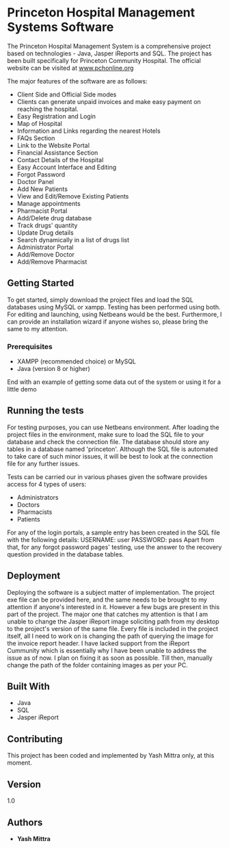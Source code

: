 # Princeton Hospital Management Systems Software

The Princeton Hospital Management System is a comprehensive project based on technologies - Java, Jasper iReports and SQL.
The project has been built specifically for Princeton Community Hospital. The official website can be visited at www.pchonline.org

The major features of the software are as follows: 
  - Client Side and Official Side modes
  - Clients can generate unpaid invoices and make easy payment on reaching the hospital.
  - Easy Registration and Login
  - Map of Hospital
  - Information and Links regarding the nearest Hotels
  - FAQs Section
  - Link to the Website Portal
  - Financial Assistance Section
  - Contact Details of the Hospital
  - Easy Account Interface and Editing
  - Forgot Password
  - Doctor Panel
  - Add New Patients
  - View and Edit/Remove Existing Patients
  - Manage appointments
  - Pharmacist Portal
  - Add/Delete drug database
  - Track drugs' quantity
  - Update Drug details
  - Search dynamically in a list of drugs list
  - Administrator Portal
  - Add/Remove Doctor
  - Add/Remove Pharmacist

## Getting Started

To get started, simply download the project files and load the SQL databases using MySQL or xampp. Testing has been performed using both.
For editing and launching, using Netbeans would be the best. Furthermore, I can provide an installation wizard if anyone wishes so, please bring the same to my attention.


### Prerequisites

- XAMPP (recommended choice) or MySQL
- Java (version 8 or higher)

End with an example of getting some data out of the system or using it for a little demo

## Running the tests

For testing purposes, you can use Netbeans environment.
After loading the project files in the environment, make sure to load the SQL file to your database and check the connection file.
The database should store any tables in a database named 'princeton'. Although the SQL file is automated to take care of such minor issues, it will be best to look at the connection file for any further issues.

Tests can be carried our in various phases given the software provides access for 4 types of users:
- Administrators
- Doctors
- Pharmacists
- Patients

For any of the login portals, a sample entry has been created in the SQL file with the following details:
USERNAME: user
PASSWORD: pass
Apart from that, for any forgot password pages' testing, use the answer to the recovery question provided in the database tables.


## Deployment

Deploying the software is a subject matter of implementation. The project exe file can be provided here, and the same needs to be brought to my attention if anyone's interested in it.
However a few bugs are present in this part of the project.
The major one that catches my attention is that I am unable to change the Jasper iReport image soliciting path from my desktop to the project's version of the same file.
Every file is included in the project itself, all I need to work on is changing the path of querying the image for the invoice report header. I have lacked support from the iReport Cummunity which is essentially why I have been unable to address the issue as of now. I plan on fixing it as soon as possible.
Till then, manually change the path of the folder containing images as per your PC.

## Built With

* Java
* SQL
* Jasper iReport

## Contributing

This project has been coded and implemented by Yash Mittra only, at this moment. 

## Version

  1.0
  
## Authors

* **Yash Mittra**
